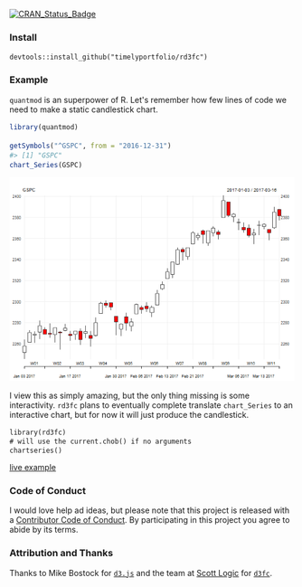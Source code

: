 
<!-- README.md is generated from README.Rmd. Please edit that file -->
[![CRAN\_Status\_Badge](http://www.r-pkg.org/badges/version/rd3fc)](https://cran.r-project.org/package=rd3fc)

### Install

    devtools::install_github("timelyportfolio/rd3fc")

### Example

`quantmod` is an superpower of R. Let's remember how few lines of code we need to make a static candlestick chart.

``` r
library(quantmod)

getSymbols("^GSPC", from = "2016-12-31")
#> [1] "GSPC"
chart_Series(GSPC)
```

![](README-unnamed-chunk-2-1.png)

I view this as simply amazing, but the only thing missing is some interactivity. `rd3fc` plans to eventually complete translate `chart_Series` to an interactive chart, but for now it will just produce the candlestick.

    library(rd3fc)
    # will use the current.chob() if no arguments
    chartseries()

[live example](https://bl.ocks.org/timelyportfolio/5ab93494dedad6e5a79a07bbb3a78ecd)

### Code of Conduct

I would love help ad ideas, but please note that this project is released with a [Contributor Code of Conduct](CONDUCT.md). By participating in this project you agree to abide by its terms.

### Attribution and Thanks

Thanks to Mike Bostock for [`d3.js`](https://d3js.org) and the team at [Scott Logic](http://www.scottlogic.com/) for [`d3fc`](https://d3fc.io).
